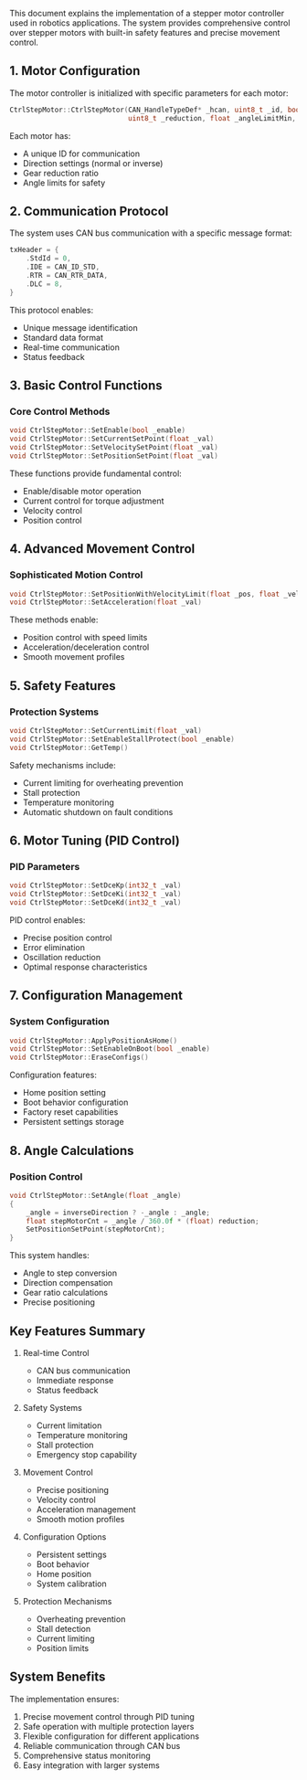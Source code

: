 
This document explains the implementation of a stepper motor controller used in robotics applications. The system provides comprehensive control over stepper motors with built-in safety features and precise movement control.

## 1. Motor Configuration

The motor controller is initialized with specific parameters for each motor:

```cpp
CtrlStepMotor::CtrlStepMotor(CAN_HandleTypeDef* _hcan, uint8_t _id, bool _inverse,
                             uint8_t _reduction, float _angleLimitMin, float _angleLimitMax)
```

Each motor has:
- A unique ID for communication
- Direction settings (normal or inverse)
- Gear reduction ratio
- Angle limits for safety

## 2. Communication Protocol

The system uses CAN bus communication with a specific message format:

```cpp
txHeader = {
    .StdId = 0,
    .IDE = CAN_ID_STD,
    .RTR = CAN_RTR_DATA,
    .DLC = 8,
}
```

This protocol enables:
- Unique message identification
- Standard data format
- Real-time communication
- Status feedback

## 3. Basic Control Functions

### Core Control Methods

```cpp
void CtrlStepMotor::SetEnable(bool _enable)
void CtrlStepMotor::SetCurrentSetPoint(float _val)
void CtrlStepMotor::SetVelocitySetPoint(float _val)
void CtrlStepMotor::SetPositionSetPoint(float _val)
```

These functions provide fundamental control:
- Enable/disable motor operation
- Current control for torque adjustment
- Velocity control
- Position control

## 4. Advanced Movement Control

### Sophisticated Motion Control

```cpp
void CtrlStepMotor::SetPositionWithVelocityLimit(float _pos, float _vel)
void CtrlStepMotor::SetAcceleration(float _val)
```

These methods enable:
- Position control with speed limits
- Acceleration/deceleration control
- Smooth movement profiles

## 5. Safety Features

### Protection Systems

```cpp
void CtrlStepMotor::SetCurrentLimit(float _val)
void CtrlStepMotor::SetEnableStallProtect(bool _enable)
void CtrlStepMotor::GetTemp()
```

Safety mechanisms include:
- Current limiting for overheating prevention
- Stall protection
- Temperature monitoring
- Automatic shutdown on fault conditions

## 6. Motor Tuning (PID Control)

### PID Parameters

```cpp
void CtrlStepMotor::SetDceKp(int32_t _val)
void CtrlStepMotor::SetDceKi(int32_t _val)
void CtrlStepMotor::SetDceKd(int32_t _val)
```

PID control enables:
- Precise position control
- Error elimination
- Oscillation reduction
- Optimal response characteristics

## 7. Configuration Management

### System Configuration

```cpp
void CtrlStepMotor::ApplyPositionAsHome()
void CtrlStepMotor::SetEnableOnBoot(bool _enable)
void CtrlStepMotor::EraseConfigs()
```

Configuration features:
- Home position setting
- Boot behavior configuration
- Factory reset capabilities
- Persistent settings storage

## 8. Angle Calculations

### Position Control

```cpp
void CtrlStepMotor::SetAngle(float _angle)
{
    _angle = inverseDirection ? -_angle : _angle;
    float stepMotorCnt = _angle / 360.0f * (float) reduction;
    SetPositionSetPoint(stepMotorCnt);
}
```

This system handles:
- Angle to step conversion
- Direction compensation
- Gear ratio calculations
- Precise positioning

## Key Features Summary

1. Real-time Control
   - CAN bus communication
   - Immediate response
   - Status feedback

2. Safety Systems
   - Current limitation
   - Temperature monitoring
   - Stall protection
   - Emergency stop capability

3. Movement Control
   - Precise positioning
   - Velocity control
   - Acceleration management
   - Smooth motion profiles

4. Configuration Options
   - Persistent settings
   - Boot behavior
   - Home position
   - System calibration

5. Protection Mechanisms
   - Overheating prevention
   - Stall detection
   - Current limiting
   - Position limits

## System Benefits

The implementation ensures:
1. Precise movement control through PID tuning
2. Safe operation with multiple protection layers
3. Flexible configuration for different applications
4. Reliable communication through CAN bus
5. Comprehensive status monitoring
6. Easy integration with larger systems
